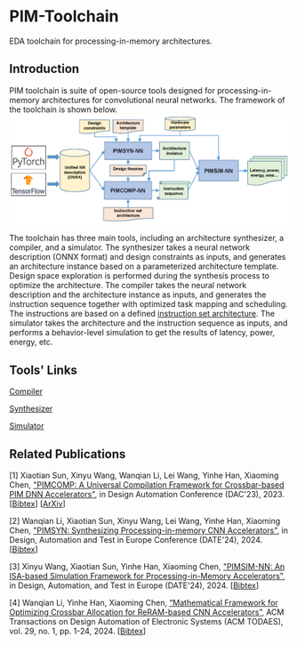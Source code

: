 # PIM-Toolchain
EDA toolchain for processing-in-memory architectures.

## Introduction
PIM toolchain is suite of open-source tools designed for processing-in-memory architectures for convolutional neural networks. The framework of the toolchain is shown below.
![framework](toolchain.png)

The toolchain has three main tools, including an architecture synthesizer, a compiler, and a simulator. The synthesizer takes a neural network description (ONNX format) and design constraints as inputs, and generates an architecture instance based on a parameterized architecture template. Design space exploration is performed during the synthesis process to optimize the architecture. The compiler takes the neural network description and the architecture instance as inputs, and generates the instruction sequence together with optimized task mapping and scheduling. The instructions are based on a defined [instruction set architecture](https://arxiv.org/abs/2308.06449). The simulator takes the architecture and the instruction sequence as inputs, and performs a behavior-level simulation to get the results of latency, power, energy, etc.

## Tools' Links

[Compiler](https://github.com/sunxt99/PIMCOMP-NN)

[Synthesizer](https://github.com/lixixi-jook/PIMSYN-NN)

[Simulator](https://github.com/wangxy-2000/pimsim-nn)


## Related Publications

[1] Xiaotian Sun, Xinyu Wang, Wanqian Li, Lei Wang, Yinhe Han, Xiaoming Chen, ["PIMCOMP: A Universal Compilation Framework for Crossbar-based PIM DNN Accelerators"](https://ieeexplore.ieee.org/document/10247928), in Design Automation Conference (DAC'23), 2023.  [[Bibtex](https://github.com/chenxm1986/PIM-Toolchain/blob/main/papers/bibtex.txt)] [[ArXiv](https://arxiv.org/abs/2307.01475)]

[2] Wanqian Li, Xiaotian Sun, Xinyu Wang, Lei Wang, Yinhe Han, Xiaoming Chen, ["PIMSYN: Synthesizing Processing-in-memory CNN Accelerators"](https://github.com/chenxm1986/PIM-Toolchain/tree/main/papers/pimsyn-nn.pdf), in Design, Automation and Test in Europe Conference (DATE'24), 2024. [[Bibtex](https://github.com/chenxm1986/PIM-Toolchain/blob/main/papers/bibtex.txt)]

[3] Xinyu Wang, Xiaotian Sun, Yinhe Han, Xiaoming Chen, ["PIMSIM-NN: An ISA-based Simulation Framework for Processing-in-Memory Accelerators"](https://github.com/chenxm1986/PIM-Toolchain/tree/main/papers/pimsim-nn.pdf), in Design, Automation, and Test in Europe (DATE'24), 2024.  [[Bibtex](https://github.com/chenxm1986/PIM-Toolchain/blob/main/papers/bibtex.txt)]

[4] Wanqian Li, Yinhe Han, Xiaoming Chen, [“Mathematical Framework for Optimizing Crossbar Allocation for ReRAM-based CNN Accelerators”](https://dl.acm.org/doi/full/10.1145/3631523), ACM Transactions on Design Automation of Electronic Systems (ACM TODAES), vol. 29, no. 1, pp. 1-24, 2024. [[Bibtex](https://github.com/chenxm1986/PIM-Toolchain/blob/main/papers/bibtex.txt)]